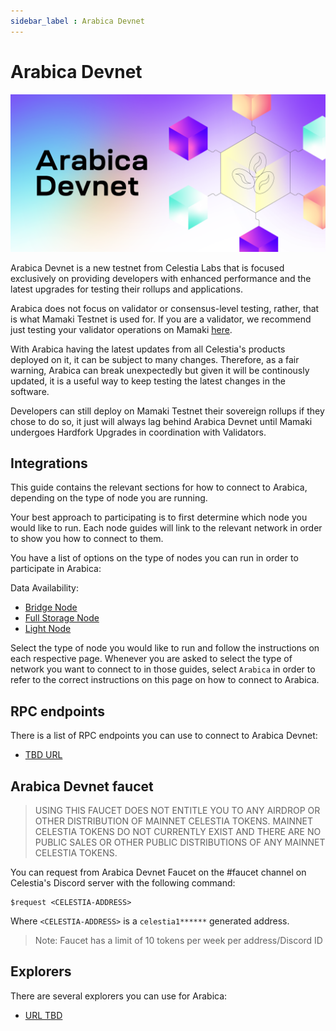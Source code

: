 ```yaml
---
sidebar_label : Arabica Devnet
---
```


# Arabica Devnet
<!-- markdownlint-disable MD013 -->

![arabica-devnet](/img/arabica-devnet.png)

Arabica Devnet is a new testnet from Celestia Labs that is focused
exclusively on providing developers with enhanced performance and
the latest upgrades for testing their rollups and applications.

Arabica does not focus on validator or consensus-level testing, rather,
that is what Mamaki Testnet is used for. If you are a validator, we
recommend just testing your validator operations on Mamaki [here](./mamaki-testnet.md).

With Arabica having the latest updates from all Celestia's products deployed
on it, it can be subject to many changes. Therefore, as a fair warning,
Arabica can break unexpectedly but given it will be continously updated,
it is a useful way to keep testing the latest changes in the software.

Developers can still deploy on Mamaki Testnet their sovereign rollups if they
chose to do so, it just will always lag behind Arabica Devnet until Mamaki
undergoes Hardfork Upgrades in coordination with Validators.

## Integrations

This guide contains the relevant sections for how to connect to Arabica,
depending on the type of node you are running.

Your best approach to participating is to first determine which node
you would like to run. Each node guides will link to the relevant network
in order to show you how to connect to them.

You have a list of options on the type of nodes you can run in order to
participate in Arabica:

Data Availability:

* [Bridge Node](./bridge-node.md)
* [Full Storage Node](./full-storage-node.md)
* [Light Node](./light-node.md)

Select the type of node you would like to run and follow the instructions
on each respective page. Whenever you are asked to select the type of network
you want to connect to in those guides, select `Arabica` in order to refer
to the correct instructions on this page on how to connect to Arabica.

## RPC endpoints

There is a list of RPC endpoints you can use to connect to Arabica Devnet:

* [TBD URL](https://rpc-mamaki.pops.one)

## Arabica Devnet faucet

> USING THIS FAUCET DOES NOT ENTITLE YOU TO ANY AIRDROP OR OTHER
  DISTRIBUTION OF MAINNET CELESTIA TOKENS. MAINNET CELESTIA TOKENS
  DO NOT CURRENTLY EXIST AND THERE ARE NO PUBLIC SALES OR OTHER PUBLIC
  DISTRIBUTIONS OF ANY MAINNET CELESTIA TOKENS.

You can request from Arabica Devnet Faucet on the #faucet channel on
Celestia's Discord server with the following command:

```text
$request <CELESTIA-ADDRESS>
```

Where `<CELESTIA-ADDRESS>` is a `celestia1******` generated address.

> Note: Faucet has a limit of 10 tokens per week per address/Discord ID

## Explorers

There are several explorers you can use for Arabica:

* [URL TBD](https://testnet.mintscan.io/celestia-testnet)
